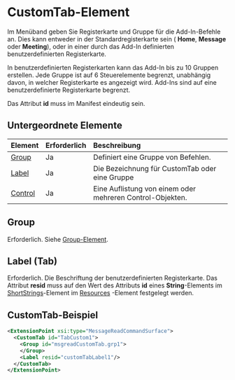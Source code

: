 # CustomTab-Element
Im Menüband geben Sie Registerkarte und Gruppe für die Add-In-Befehle an. Dies kann entweder in der Standardregisterkarte sein (  **Home**,  **Message** oder  **Meeting**), oder in einer durch das Add-In definierten benutzerdefinierten Registerkarte.

In benutzerdefinierten Registerkarten kann das Add-In bis zu 10 Gruppen erstellen. Jede Gruppe ist auf 6 Steuerelemente begrenzt, unabhängig davon, in welcher Registerkarte es angezeigt wird. Add-Ins sind auf eine benutzerdefinierte Registerkarte begrenzt.

Das Attribut  **id** muss im Manifest eindeutig sein.

## Untergeordnete Elemente
|  Element |  Erforderlich  |  Beschreibung  |
|:-----|:-----|:-----|
|  [Group](./group.md)      | Ja |  Definiert eine Gruppe von Befehlen.  |
|  [Label](#label)      | Ja |  Die Bezeichnung für CustomTab oder eine Gruppe  |
|  [Control](#control)    | Ja |  Eine Auflistung von einem oder mehreren Control-Objekten.  |

## Group
Erforderlich. Siehe [Group-Element](./group.md).

## Label (Tab)
Erforderlich. Die Beschriftung der benutzerdefinierten Registerkarte. Das Attribut  **resid** muss auf den Wert des Attributs **id** eines **String**-Elements im  [ShortStrings](./resources.md#shortstrings)-Element im  [Resources](./resources.md) -Element festgelegt werden.


##  CustomTab-Beispiel
```xml
<ExtensionPoint xsi:type="MessageReadCommandSurface">
  <CustomTab id="TabCustom1">
    <Group id="msgreadCustomTab.grp1">
    </Group>
    <Label resid="customTabLabel1"/>
  </CustomTab>
</ExtensionPoint>
```